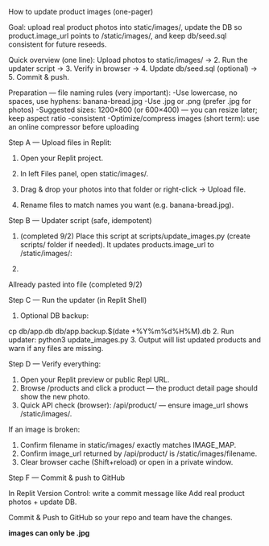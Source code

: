 How to update product images (one-pager)

Goal: upload real product photos into static/images/, update the DB so product.image_url points to /static/images/<file>, and keep db/seed.sql consistent for future reseeds.

Quick overview (one line): Upload photos to static/images/ → 2. Run the updater script → 3. Verify in browser → 4. Update db/seed.sql (optional) → 5. Commit & push.

Preparation — file naming rules (very important):
-Use lowercase, no spaces, use hyphens: banana-bread.jpg
-Use .jpg or .png (prefer .jpg for photos)
-Suggested sizes: 1200×800 (or 600×400) — you can resize later; keep aspect ratio -consistent
-Optimize/compress images (short term): use an online compressor before uploading

Step A — Upload files in Replit:

1. Open your Replit project.

2. In left Files panel, open static/images/.

3. Drag & drop your photos into that folder or right-click → Upload file.

4. Rename files to match names you want (e.g. banana-bread.jpg).

Step B — Updater script (safe, idempotent)

1. (completed 9/2) Place this script at scripts/update_images.py (create scripts/ folder if needed). It updates products.image_url to /static/images/<filename>:

2.
<python>
Allready pasted into file (completed 9/2)
<python>

Step C — Run the updater (in Replit Shell)

1. Optional DB backup:
<bash>
cp db/app.db db/app.backup.$(date +%Y%m%d%H%M).db
<bash>
2. Run updater:
python3 update_images.py
3. Output will list updated products and warn if any files are missing.

Step D — Verify everything:

1. Open your Replit preview or public Repl URL.
2. Browse /products and click a product — the product detail page should show the new photo.
3. Quick API check (browser): /api/product/<id> — ensure image_url shows /static/images/<filename>.

If an image is broken:
1. Confirm filename in static/images/ exactly matches IMAGE_MAP.
2. Confirm image_url returned by /api/product/<id> is /static/images/filename.
3. Clear browser cache (Shift+reload) or open in a private window.

Step F — Commit & push to GitHub

In Replit Version Control: write a commit message like Add real product photos + update DB.

Commit & Push to GitHub so your repo and team have the changes.


****images can only be .jpg****